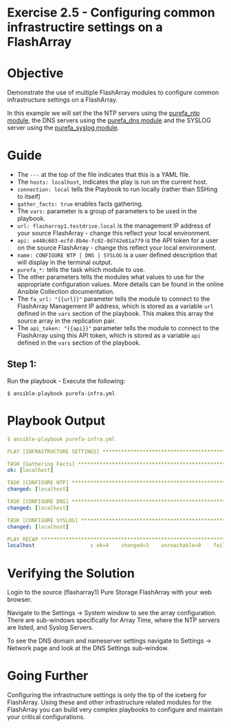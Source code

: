 # Exercise 2.5 - Configuring common infrastructire settings on a FlashArray

# Objective

Demonstrate the use of multiple FlashArray modules to configure common infrastructure settings on a FlashArray.

In this example we will set the the NTP servers using the [purefa_ntp module](https://docs.ansible.com/ansible/latest/collections/purestorage/flasharray/purefa_ntp_module.html), the DNS servers using the [purefa_dns module](https://docs.ansible.com/ansible/latest/collections/purestorage/flasharray/purefa_dns_module.html) and the SYSLOG server using the [purefa_syslog module](https://docs.ansible.com/ansible/latest/collections/purestorage/flasharray/purefa_syslog_module.html).

# Guide

- The `---` at the top of the file indicates that this is a YAML file.
- The `hosts: localhost`, indicates the play is run on the current host.
- `connection: local` tells the Playbook to run locally (rather than SSHing to itself)
- `gather_facts: true` enables facts gathering.
- The `vars:` parameter is a group of parameters to be used in the playbook.
- `url: flasharray1.testdrive.local` is the management IP address of your source FlashArray - change this reflect your local environment.
- `api: e448c603-ecfd-8b4e-fc02-0d742e81a779` is the API token for a user on the source FlashArray - change this reflect your local environment.
- `name: CONFIGURE NTP | DNS | SYSLOG` is a user defined description that will display in the terminal output.
- `purefa_*:` tells the task which module to use.
- The other parameters tells the modules what values to use for the appropriate configuration values. More details can be found in the online Ansible Collection documentation.
- The `fa_url: "{{url}}"` parameter tells the module to connect to the FlashArray Management IP address, which is stored as a variable `url` defined in the `vars` section of the playbook. This makes this array the source array in the replication pair.
- The `api_token: "{{api}}"` parameter tells the module to connect to the FlashArray using this API token, which is stored as a variable `api` defined in the `vars` section of the playbook.

## Step 1:

Run the playbook - Execute the following:

```
$ ansible-playbook purefa-infra.yml
```

# Playbook Output

```yaml
$ ansible-playbook purefa-infra.yml

PLAY [INFRASTRUCTURE SETTINGS] ******************************************************************************************

TASK [Gathering Facts] **************************************************************************************************
ok: [localhost]

TASK [CONFIGURE NTP] ****************************************************************************************************
changed: [localhost]

TASK [CONFIGURE DNS] ****************************************************************************************************
changed: [localhost]

TASK [CONFIGURE SYSLOG] *************************************************************************************************
changed: [localhost]

PLAY RECAP **************************************************************************************************************
localhost                  : ok=4    changed=3    unreachable=0    failed=0    skipped=0    rescued=0    ignored=0
```

# Verifying the Solution

Login to the source (flasharray1) Pure Storage FlashArray with your web browser.

Navigate to the Settings -> System window to see the array configuration. There are sub-windows specifically for Array Time, where the NTP servers are listed, and Syslog Servers.

To see the DNS domain and nameserver settings navigate to Settings -> Network page and look at the DNS Settings sub-window.

# Going Further

Configuring the infrastructure settings is only the tip of the iceberg for FlashArray. Using these and other infrastructure related modules for the FlashArray you can build very complex playbooks to configure and maintain your critical configurations.
